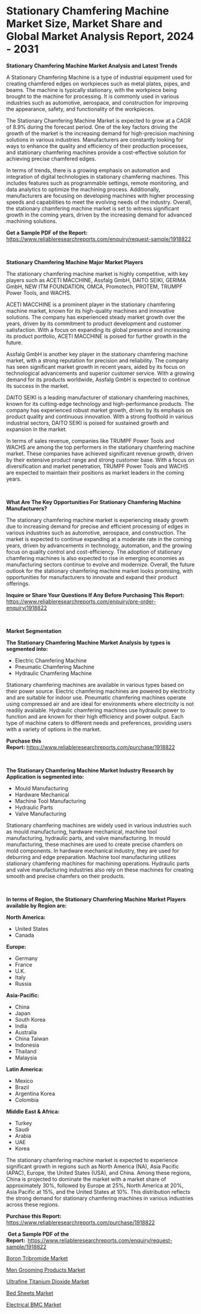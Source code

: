 <p><h1>Stationary Chamfering Machine Market Size, Market Share and Global Market Analysis Report, 2024 - 2031</h1></p><p><strong>Stationary Chamfering Machine Market Analysis and Latest Trends</strong></p>
<p><p>A Stationary Chamfering Machine is a type of industrial equipment used for creating chamfered edges on workpieces such as metal plates, pipes, and beams. The machine is typically stationary, with the workpiece being brought to the machine for processing. It is commonly used in various industries such as automotive, aerospace, and construction for improving the appearance, safety, and functionality of the workpieces.</p><p>The Stationary Chamfering Machine Market is expected to grow at a CAGR of 8.9% during the forecast period. One of the key factors driving the growth of the market is the increasing demand for high-precision machining solutions in various industries. Manufacturers are constantly looking for ways to enhance the quality and efficiency of their production processes, and stationary chamfering machines provide a cost-effective solution for achieving precise chamfered edges.</p><p>In terms of trends, there is a growing emphasis on automation and integration of digital technologies in stationary chamfering machines. This includes features such as programmable settings, remote monitoring, and data analytics to optimize the machining process. Additionally, manufacturers are focusing on developing machines with higher processing speeds and capabilities to meet the evolving needs of the industry. Overall, the stationary chamfering machine market is set to witness significant growth in the coming years, driven by the increasing demand for advanced machining solutions.</p></p>
<p><strong>Get a Sample PDF of the Report:&nbsp;</strong> <a href="https://www.reliableresearchreports.com/enquiry/request-sample/1918822">https://www.reliableresearchreports.com/enquiry/request-sample/1918822</a></p>
<p>&nbsp;</p>
<p><strong>Stationary Chamfering Machine Major Market Players</strong></p>
<p><p>The stationary chamfering machine market is highly competitive, with key players such as ACETI MACCHINE, Assfalg GmbH, DAITO SEIKI, GERIMA GmbH, NEW ITM FOUNDATION, OMCA, Promotech, PROTEM, TRUMPF Power Tools, and WACHS. </p><p>ACETI MACCHINE is a prominent player in the stationary chamfering machine market, known for its high-quality machines and innovative solutions. The company has experienced steady market growth over the years, driven by its commitment to product development and customer satisfaction. With a focus on expanding its global presence and increasing its product portfolio, ACETI MACCHINE is poised for further growth in the future.</p><p>Assfalg GmbH is another key player in the stationary chamfering machine market, with a strong reputation for precision and reliability. The company has seen significant market growth in recent years, aided by its focus on technological advancements and superior customer service. With a growing demand for its products worldwide, Assfalg GmbH is expected to continue its success in the market.</p><p>DAITO SEIKI is a leading manufacturer of stationary chamfering machines, known for its cutting-edge technology and high-performance products. The company has experienced robust market growth, driven by its emphasis on product quality and continuous innovation. With a strong foothold in various industrial sectors, DAITO SEIKI is poised for sustained growth and expansion in the market.</p><p>In terms of sales revenue, companies like TRUMPF Power Tools and WACHS are among the top performers in the stationary chamfering machine market. These companies have achieved significant revenue growth, driven by their extensive product range and strong customer base. With a focus on diversification and market penetration, TRUMPF Power Tools and WACHS are expected to maintain their positions as market leaders in the coming years.</p></p>
<p>&nbsp;</p>
<p><strong>What Are The Key Opportunities For Stationary Chamfering Machine Manufacturers?</strong></p>
<p><p>The stationary chamfering machine market is experiencing steady growth due to increasing demand for precise and efficient processing of edges in various industries such as automotive, aerospace, and construction. The market is expected to continue expanding at a moderate rate in the coming years, driven by advancements in technology, automation, and the growing focus on quality control and cost-efficiency. The adoption of stationary chamfering machines is also expected to rise in emerging economies as manufacturing sectors continue to evolve and modernize. Overall, the future outlook for the stationary chamfering machine market looks promising, with opportunities for manufacturers to innovate and expand their product offerings.</p></p>
<p><strong>Inquire or Share Your Questions If Any Before Purchasing This Report:</strong> <a href="https://www.reliableresearchreports.com/enquiry/pre-order-enquiry/1918822">https://www.reliableresearchreports.com/enquiry/pre-order-enquiry/1918822</a></p>
<p>&nbsp;</p>
<p><strong>Market Segmentation</strong></p>
<p><strong>The Stationary Chamfering Machine Market Analysis by types is segmented into:</strong></p>
<p><ul><li>Electric Chamfering Machine</li><li>Pneumatic Chamfering Machine</li><li>Hydraulic Chamfering Machine</li></ul></p>
<p><p>Stationary chamfering machines are available in various types based on their power source. Electric chamfering machines are powered by electricity and are suitable for indoor use. Pneumatic chamfering machines operate using compressed air and are ideal for environments where electricity is not readily available. Hydraulic chamfering machines use hydraulic power to function and are known for their high efficiency and power output. Each type of machine caters to different needs and preferences, providing users with a variety of options in the market.</p></p>
<p><strong>Purchase this Report:&nbsp;</strong><a href="https://www.reliableresearchreports.com/purchase/1918822">https://www.reliableresearchreports.com/purchase/1918822</a></p>
<p>&nbsp;</p>
<p><strong>The Stationary Chamfering Machine Market Industry Research by Application is segmented into:</strong></p>
<p><ul><li>Mould Manufacturing</li><li>Hardware Mechanical</li><li>Machine Tool Manufacturing</li><li>Hydraulic Parts</li><li>Valve Manufacturing</li></ul></p>
<p><p>Stationary chamfering machines are widely used in various industries such as mould manufacturing, hardware mechanical, machine tool manufacturing, hydraulic parts, and valve manufacturing. In mould manufacturing, these machines are used to create precise chamfers on mold components. In hardware mechanical industry, they are used for deburring and edge preparation. Machine tool manufacturing utilizes stationary chamfering machines for machining operations. Hydraulic parts and valve manufacturing industries also rely on these machines for creating smooth and precise chamfers on their products.</p></p>
<p>&nbsp;</p>
<p><strong>In terms of Region, the Stationary Chamfering Machine Market Players available by Region are:</strong></p>
<p>
    <p> <strong> North America: </strong>
        <ul>
            <li>United States</li>
            <li>Canada</li>
        </ul>
        </p> 
    <p> <strong> Europe: </strong>
        <ul>
            <li>Germany</li>
            <li>France</li>
            <li>U.K.</li>
            <li>Italy</li>
            <li>Russia</li>
        </ul>
        </p> 
    <p> <strong> Asia-Pacific: </strong>
        <ul>
            <li>China</li>
            <li>Japan</li>
            <li>South Korea</li>
            <li>India</li>
            <li>Australia</li>
            <li>China Taiwan</li>
            <li>Indonesia</li>
            <li>Thailand</li>
            <li>Malaysia</li>
        </ul>
        </p> 
    <p> <strong> Latin America: </strong>
        <ul>
            <li>Mexico</li>
            <li>Brazil</li>
            <li>Argentina Korea</li>
            <li>Colombia</li>
        </ul>
        </p> 
    <p> <strong> Middle East & Africa: </strong>
        <ul>
            <li>Turkey</li>
            <li>Saudi</li>
            <li>Arabia</li>
            <li>UAE</li>
            <li>Korea</li>
        </ul>
    </p>
    </p>
<p><p>The stationary chamfering machine market is expected to experience significant growth in regions such as North America (NA), Asia Pacific (APAC), Europe, the United States (USA), and China. Among these regions, China is projected to dominate the market with a market share of approximately 30%, followed by Europe at 25%, North America at 20%, Asia Pacific at 15%, and the United States at 10%. This distribution reflects the strong demand for stationary chamfering machines in various industries across these regions.</p></p>
<p><strong>Purchase this Report: </strong><a href="https://www.reliableresearchreports.com/purchase/1918822">https://www.reliableresearchreports.com/purchase/1918822</a></p>
<p>&nbsp;<strong>Get a Sample PDF of the Report:&nbsp;&nbsp;</strong><a href="https://www.reliableresearchreports.com/enquiry/request-sample/1918822">https://www.reliableresearchreports.com/enquiry/request-sample/1918822</a></p>
<p><strong></strong></p>
<p><p><a href="https://sudsy-motorcycle-bbc.notion.site/Boron-Tribromide-Market-Size-Growing-and-Forecasted-for-period-from-2024-2031-and-provides-complet-6fd6e80630084e00a844e362fd6016e7">Boron Tribromide Market</a></p><p><a href="https://view.publitas.com/reportprime-1/men-grooming-products-market-research-report-the-key-to-successful-business-strategy-forecasted-for-period-from-2024-2031/">Men Grooming Products Market</a></p><p><a href="https://meowing-canidae-761.notion.site/Ultrafine-Titanium-Dioxide-Market-Research-Report-Reveals-The-Latest-Trends-And-Opportunities-of-thi-4d782b65bd074dfd965ded2a4871e86b">Ultrafine Titanium Dioxide Market</a></p><p><a href="https://view.publitas.com/reportprime-1/bed-sheets-market-provides-detailed-segmentation-of-this-market-based-on-type-application-and-region-and-forecast-for-the-period-from-2024-2031/">Bed Sheets Market</a></p><p><a href="https://military-diascia-e68.notion.site/Electrical-BMC-Market-Size-Market-Trends-and-Growth-Outlook-forecasted-for-period-from-2024-to-203-9ed3ff7463e94460bbc15abd523de485">Electrical BMC Market</a></p></p>